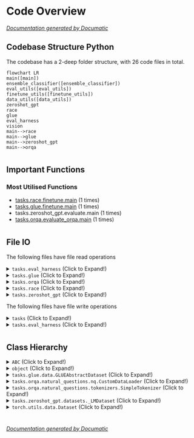# Code Overview

[_Documentation generated by Documatic_](https://www.documatic.com)

<!---Documatic-section-Codebase Structure Python-start--->
## Codebase Structure Python

The codebase has a 2-deep folder structure,
                with 26 code files in total.

<!---Documatic-block-system_architecture-start--->
```mermaid
flowchart LR
main([main])
ensemble_classifier([ensemble_classifier])
eval_utils([eval_utils])
finetune_utils([finetune_utils])
data_utils([data_utils])
zeroshot_gpt
race
glue
eval_harness
vision
main-->race
main-->glue
main-->zeroshot_gpt
main-->orqa
```
<!---Documatic-block-system_architecture-end--->

# #
<!---Documatic-section-Codebase Structure Python-end--->

<!---Documatic-section-Important Functions-start--->
## Important Functions

<!---Documatic-block-important_funcs-start--->
<!---Documatic-block-most_used_funcs-start--->
### Most Utilised Functions

* [tasks.race.finetune.main](4-tasks_race.md#tasks.race.finetune.main) (1 times)
* [tasks.glue.finetune.main](5-tasks_glue.md#tasks.glue.finetune.main) (1 times)
* tasks.zeroshot_gpt.evaluate.main (1 times)
* [tasks.orqa.evaluate_orqa.main](6-tasks_orqa.md#tasks.orqa.evaluate_orqa.main) (1 times)
<!---Documatic-block-most_used_funcs-end--->
<!---Documatic-block-important_funcs-end--->

# #
<!---Documatic-section-Important Functions-end--->

<!---Documatic-section-File IO-start--->
## File IO

<!---Documatic-block-file_io-start--->
The following files have file read operations

<!---Documatic-block-tasks.eval_harness-start--->
<details>
	<summary><code>tasks.eval_harness</code> (Click to Expand!)</summary>

* tasks.eval_harness.report-to-csv
</details>
<!---Documatic-block-tasks.eval_harness-end--->

<!---Documatic-block-tasks.glue-start--->
<details>
	<summary><code>tasks.glue</code> (Click to Expand!)</summary>

* tasks.glue.mnli
* tasks.glue.qqp
</details>
<!---Documatic-block-tasks.glue-end--->

<!---Documatic-block-tasks.orqa-start--->
<details>
	<summary><code>tasks.orqa</code> (Click to Expand!)</summary>

* tasks.orqa.natural_questions.nq
</details>
<!---Documatic-block-tasks.orqa-end--->

<!---Documatic-block-tasks.race-start--->
<details>
	<summary><code>tasks.race</code> (Click to Expand!)</summary>

* tasks.race.data
</details>
<!---Documatic-block-tasks.race-end--->

<!---Documatic-block-tasks.zeroshot_gpt-start--->
<details>
	<summary><code>tasks.zeroshot_gpt</code> (Click to Expand!)</summary>

* tasks.zeroshot_gpt.datasets
</details>
<!---Documatic-block-tasks.zeroshot_gpt-end--->

The following files have file write operations

<!---Documatic-block-tasks-start--->
<details>
	<summary><code>tasks</code> (Click to Expand!)</summary>

* tasks.ensemble_classifier
</details>
<!---Documatic-block-tasks-end--->

<!---Documatic-block-tasks.eval_harness-start--->
<details>
	<summary><code>tasks.eval_harness</code> (Click to Expand!)</summary>

* tasks.eval_harness.evaluate
* tasks.eval_harness.report-to-csv
</details>
<!---Documatic-block-tasks.eval_harness-end--->
<!---Documatic-block-file_io-end--->

# #
<!---Documatic-section-File IO-end--->

<!---Documatic-section-Class Hierarchy-start--->
## Class Hierarchy

<!---Documatic-block-ABC-start--->
<details>
	<summary><code>ABC</code> (Click to Expand!)</summary>

* tasks.glue.data.GLUEAbstractDataset
* tasks.orqa.natural_questions.nq.NQDataset
</details>
<!---Documatic-block-ABC-end--->

<!---Documatic-block-object-start--->
<details>
	<summary><code>object</code> (Click to Expand!)</summary>

* tasks.orqa.evaluate_utils.ORQAEvaluator
</details>
<!---Documatic-block-object-end--->

<!---Documatic-block-tasks.glue.data.GLUEAbstractDataset-start--->
<details>
	<summary><code>tasks.glue.data.GLUEAbstractDataset</code> (Click to Expand!)</summary>

* tasks.glue.mnli.MNLIDataset
* tasks.glue.qqp.QQPDataset
</details>
<!---Documatic-block-tasks.glue.data.GLUEAbstractDataset-end--->

<!---Documatic-block-tasks.orqa.natural_questions.nq.CustomDataLoader-start--->
<details>
	<summary><code>tasks.orqa.natural_questions.nq.CustomDataLoader</code> (Click to Expand!)</summary>

* tasks.orqa.natural_questions.nq.CustomDataLoader
</details>
<!---Documatic-block-tasks.orqa.natural_questions.nq.CustomDataLoader-end--->

<!---Documatic-block-tasks.orqa.natural_questions.tokenizers.SimpleTokenizer-start--->
<details>
	<summary><code>tasks.orqa.natural_questions.tokenizers.SimpleTokenizer</code> (Click to Expand!)</summary>

* tasks.orqa.natural_questions.tokenizers.SimpleTokenizer
* tasks.orqa.natural_questions.tokenizers.SpacyTokenizer
</details>
<!---Documatic-block-tasks.orqa.natural_questions.tokenizers.SimpleTokenizer-end--->

<!---Documatic-block-tasks.zeroshot_gpt.datasets._LMDataset-start--->
<details>
	<summary><code>tasks.zeroshot_gpt.datasets._LMDataset</code> (Click to Expand!)</summary>

* tasks.glue.data.GLUEAbstractDataset
* tasks.orqa.natural_questions.nq.NQDataset
* tasks.race.data.RaceDataset
</details>
<!---Documatic-block-tasks.zeroshot_gpt.datasets._LMDataset-end--->

<!---Documatic-block-torch.utils.data.Dataset-start--->
<details>
	<summary><code>torch.utils.data.Dataset</code> (Click to Expand!)</summary>

* tasks.zeroshot_gpt.datasets._LMDataset
* tasks.zeroshot_gpt.datasets._LambadaDataset
</details>
<!---Documatic-block-torch.utils.data.Dataset-end--->

# #
<!---Documatic-section-Class Hierarchy-end--->

[_Documentation generated by Documatic_](https://www.documatic.com)